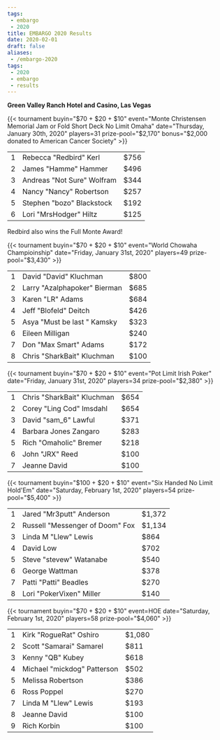 ```yaml
---
tags:
 - embargo
 - 2020
title: EMBARGO 2020 Results
date: 2020-02-01
draft: false
aliases:
 - /embargo-2020
tags:
 - 2020
 - embargo
 - results
---
```


**Green Valley Ranch Hotel and Casino, Las Vegas**


{{< tournament
    buyin="$70 + $20 + $10"
        event="Monte Christensen Memorial Jam or Fold Short Deck No Limit Omaha"
date="Thursday, January 30th, 2020"
players=31
prize-pool="$2,170"
bonus="$2,000 donated to American Cancer Society" >}}

|   |                                      |      |
|--:|--------------------------------------|------|
| 1 | Rebecca &quot;Redbird&quot; Kerl     | $756 |
| 2 | James &quot;Hamme&quot; Hammer       | $496 |
| 3 | Andreas &quot;Not Sure&quot; Wolfram | $344 |
| 4 | Nancy &quot;Nancy&quot; Robertson    | $257 |
| 5 | Stephen &quot;bozo&quot; Blackstock  | $192 |
| 6 | Lori &quot;MrsHodger&quot; Hiltz     | $125 |

Redbird also wins the Full Monte Award!
 
{{< tournament
    buyin="$70 + $20 + $10"
    event="World Chowaha Champioinship"
    date="Friday, January 31st, 2020"
    players=49
    prize-pool="$3,430" >}}

|   |                                        |      |
|--:|----------------------------------------|------|
| 1 | David &quot;David&quot; Kluchman       | $800 |
| 2 | Larry &quot;Azalphapoker&quot; Bierman | $685 |
| 3 | Karen &quot;LR&quot; Adams             | $684 |
| 4 | Jeff &quot;Blofeld&quot; Deitch        | $426 |
| 5 | Asya &quot;Must be last &quot; Kamsky  | $323 |
| 6 | Eileen Milligan                        | $240 |
| 7 | Don &quot;Max Smart&quot; Adams        | $172 |
| 8 | Chris &quot;SharkBait&quot; Kluchman   | $100 |

{{< tournament
buyin="$70 + $20 + $10"
event="Pot Limit Irish Poker"
date="Friday, January 31st, 2020"
players=34
prize-pool="$2,380" >}}

|   |                                      |      |
|--:|--------------------------------------|------|
| 1 | Chris &quot;SharkBait&quot; Kluchman | $654 |
| 2 | Corey &quot;Ling Cod&quot; Imsdahl   | $654 |
| 3 | David &quot;sam_6&quot; Lawful       | $371 |
| 4 | Barbara Jones Zangaro                | $283 |
| 5 | Rich &quot;Omaholic&quot; Bremer     | $218 |
| 6 | John &quot;JRX&quot; Reed            | $100 |
| 7 | Jeanne David                         | $100 |

{{< tournament
    buyin="$100 + $20 + $10"
    event="Six Handed No Limit Hold'Em"
    date="Saturday, February 1st, 2020"
    players=54
    prize-pool="$5,400" >}}

|   |                                           |        |
|--:|-------------------------------------------|--------|
| 1 | Jared &quot;Mr3putt&quot; Anderson        | $1,372 |
| 2 | Russell &quot;Messenger of Doom&quot; Fox | $1,134 |
| 3 | Linda M &quot;Llew&quot; Lewis            | $864   |
| 4 | David Low                                 | $702   |
| 5 | Steve &quot;stevew&quot; Watanabe         | $540   |
| 6 | George Wattman                            | $378   |
| 7 | Patti &quot;Patti&quot; Beadles           | $270   |
| 8 | Lori &quot;PokerVixen&quot; Miller        | $140   |

{{< tournament
    buyin="$70 + $20 + $10"
    event=HOE
    date="Saturday, February 1st, 2020"
    players=58
    prize-pool="$4,060" >}}

|   |                                       |            |
|--:|---------------------------------------|------------|
| 1 | Kirk &quot;RogueRat&quot; Oshiro      | $1,080     |
| 2 | Scott &quot;Samarai&quot; Samarel     | $811       |
| 3 | Kenny &quot;QB&quot; Kubey            | $618       |
| 4 | Michael &quot;mickdog&quot; Patterson | $502       |
| 5 | Melissa Robertson                     | $386       |
| 6 | Ross Poppel                           | $270       |
| 7 | Linda M &quot;Llew&quot; Lewis        | $193       |
| 8 | Jeanne David                          | $100       |
| 9 | Rich Korbin                           | $100&nbsp; |


